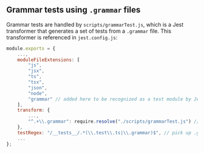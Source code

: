 ## Grammar tests using `.grammar` files
Grammar tests are handled by `scripts/grammarTest.js`, which is a Jest transformer that generates a set of tests from a `.grammar` file. This transformer is referenced in `jest.config.js`:

```js
module.exports = {
    ...,
    moduleFileExtensions: [
        "js",
        "jsx",
        "ts",
        "tsx",
        "json",
        "node",
        "grammar" // added here to be recognized as a test module by Jest
    ],
    transform: {
        ...,
        "^.+\\.grammar": require.resolve("./scripts/grammarTest.js") // specifies transformer for .grammar
    },
    testRegex: "/__tests__/.*(\\.test\\.ts|\\.grammar)$", // pick up .grammar files for tests
    ...
};
```
